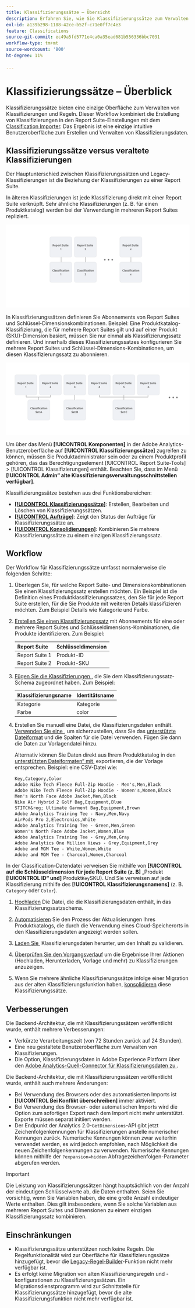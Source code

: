 ```yaml
---
title: Klassifizierungssätze – Übersicht
description: Erfahren Sie, wie Sie Klassifizierungssätze zum Verwalten von Klassifizierungsdaten verwenden. Erfahren Sie, wie sich Klassifizierungssätze von veralteten Klassifizierungen unterscheiden.
exl-id: a139b298-1188-42ce-b52f-c71e0ff7c4e3
feature: Classifications
source-git-commit: ec49a5fd5771e4ca0a35ead681b556336bbc7031
workflow-type: tm+mt
source-wordcount: '800'
ht-degree: 11%

---
```


# Klassifizierungssätze – Überblick

Klassifizierungssätze bieten eine einzige Oberfläche zum Verwalten von Klassifizierungen und Regeln. Dieser Workflow kombiniert die Erstellung von Klassifizierungen in den Report Suite-Einstellungen mit dem [Classification Importer](/help/components/classifications/sets/manage/set-manager.md). Das Ergebnis ist eine einzige intuitive Benutzeroberfläche zum Erstellen und Verwalten von Klassifizierungsdaten.


## Klassifizierungssätze versus veraltete Klassifizierungen

Der Hauptunterschied zwischen Klassifizierungssätzen und Legacy-Klassifizierungen ist die Beziehung der Klassifizierungen zu einer Report Suite.

In älteren Klassifizierungen ist jede Klassifizierung direkt mit einer Report Suite verknüpft. Sehr ähnliche Klassifizierungen (z. B. für einen Produktkatalog) werden bei der Verwendung in mehreren Report Suites repliziert.

![Alte Klassifizierung](manage/assets/classifications-legacy.svg)

In Klassifizierungssätzen definieren Sie Abonnements von Report Suites und Schlüssel-Dimensionskombinationen. Beispiel: Eine Produktkatalog-Klassifizierung, die für mehrere Report Suites gilt und auf einer Produkt (SKU)-Dimension basiert, müssen Sie nur einmal als Klassifizierungssatz definieren. Und innerhalb dieses Klassifizierungssatzes konfigurieren Sie mehrere Report Suites und Schlüssel-Dimensions-Kombinationen, um diesen Klassifizierungssatz zu abonnieren.

![Klassifizierungssätze](manage/assets/classifications-sets.svg)


Um über das Menü **[!UICONTROL Komponenten]** in der Adobe Analytics-Benutzeroberfläche auf **[!UICONTROL Klassifizierungssätze]** zugreifen zu können, müssen Sie Produktadministrator sein oder zu einem Produktprofil gehören, das das Berechtigungselement [!UICONTROL Report Suite-Tools] > [!UICONTROL Klassifizierungen] enthält. Beachten Sie, dass im Menü **[!UICONTROL Admin“ alte Klassifizierungsverwaltungsschnittstellen verfügbar]**.

Klassifizierungssätze bestehen aus drei Funktionsbereichen:

* [**[!UICONTROL Klassifizierungssätze]**](manage/set-manager.md): Erstellen, Bearbeiten und Löschen von Klassifizierungssätzen.
* [**[!UICONTROL Aufträge]**](job-manager.md): Zeigt den Status der Aufträge für Klassifizierungssätze an.
* [**[!UICONTROL Konsolidierungen]**](consolidations/manage.md): Kombinieren Sie mehrere Klassifizierungssätze zu einem einzigen Klassifizierungssatz.


## Workflow

Der Workflow für Klassifizierungssätze umfasst normalerweise die folgenden Schritte:

1. Überlegen Sie, für welche Report Suite- und Dimensionskombinationen Sie einen Klassifizierungssatz erstellen möchten. Ein Beispiel ist die Definition eines Produktklassifizierungssatzes, den Sie für jede Report Suite erstellen, für die Sie Produkte mit weiteren Details klassifizieren möchten. Zum Beispiel Details wie Kategorie und Farbe.
1. [Erstellen Sie einen Klassifizierungssatz](/help/components/classifications/sets/manage/create.md) mit Abonnements für eine oder mehrere Report Suites und Schlüsseldimensions-Kombinationen, die Produkte identifizieren. Zum Beispiel:

   | Report Suite | Schlüsseldimension |
   |---|---|
   | Report Suite 1 | Produkt-ID |
   | Report Suite 2 | Produkt-SKU |

1. [Fügen Sie die Klassifizierungen &#x200B;](/help/components/classifications/sets/manage/schema.md#add), die Sie dem Klassifizierungssatz-Schema zugeordnet haben. Zum Beispiel:

   | Klassifizierungsname | Identitätsname |
   |---|---|
   | Kategorie | Kategorie |
   | Farbe | color |

1. Erstellen Sie manuell eine Datei, die Klassifizierungsdaten enthält. [Verwenden Sie eine &#x200B;](/help/components/classifications/sets/manage/schema.md#template), um sicherzustellen, dass Sie das [unterstützte Dateiformat](data-files.md#classification-set-file-formats) und die Spalten für die Datei verwenden. Fügen Sie dann die Daten zur Vorlagendatei hinzu.

   Alternativ können Sie Daten direkt aus Ihrem Produktkatalog in den [unterstützten Dateiformaten“ mit &#x200B;](data-files.md#classification-set-file-formats) exportieren, die der Vorlage entsprechen. Beispiel: eine CSV-Datei wie:

   ```
   Key,Category,Color
   Adobe Nike Tech Fleece Full-Zip Hoodie - Men's,Men,Black
   Adobe Nike Tech Fleece Full-Zip Hoodie - Women's,Women,Black
   Men's North Face Adobe Jacket,Men,Black
   Nike Air Hybrid 2 Golf Bag,Equipment,Blue
   STITCH&reg; Ultimate Garment Bag,Equipment,Brown
   Adobe Analytics Training Tee - Navy,Men,Navy
   AirPods Pro 2,Electronics,White
   Adobe Analytics Training Tee - Green,Men,Green
   Women's North Face Adobe Jacket,Women,Blue
   Adobe Analytics Training Tee - Grey,Men,Gray
   Adobe Analytics One Million Views - Grey,Equipment,Grey
   Adobe and MGM Tee - White,Women,White
   Adobe and MGM Tee - Charcoal,Women,Charcoal
   ```

In der Classification-Datendatei verweisen Sie mithilfe von **[!UICONTROL auf die Schlüsseldimension für jede Report Suite (z. B]** „Produkt **[!UICONTROL ID“ und]** Produkt`Key`SKU). Und Sie verweisen auf jede Klassifizierung mithilfe des **[!UICONTROL Klassifizierungsnamens]** (z. B. `Category` oder `Color`).

1. [Hochladen](/help/components/classifications/sets/manage/schema.md#upload) Die Datei, die die Klassifizierungsdaten enthält, in das Klassifizierungssatzschema.

1. [Automatisieren](/help/components/classifications/sets/manage/schema.md#automate) Sie den Prozess der Aktualisierungen Ihres Produktkatalogs, die durch die Verwendung eines Cloud-Speicherorts in den Klassifizierungsdaten angezeigt werden sollen.

1. [Laden Sie &#x200B;](/help/components/classifications/sets/manage/schema.md#download) Klassifizierungsdaten herunter, um den Inhalt zu validieren.

1. [Überprüfen Sie den Vorgangsverlauf](/help/components/classifications/sets/job-manager.md) um die Ergebnisse Ihrer Aktionen (Hochladen, Herunterladen, Vorlage und mehr) zu Klassifizierungen anzuzeigen.
1. Wenn Sie mehrere ähnliche Klassifizierungssätze infolge einer Migration aus der alten Klassifizierungsfunktion haben, [konsolidieren](consolidations/manage.md) diese Klassifizierungssätze.



## Verbesserungen

Die Backend-Architektur, die mit Klassifizierungssätzen veröffentlicht wurde, enthält mehrere Verbesserungen:

* Verkürzte Verarbeitungszeit (von 72 Stunden zurück auf 24 Stunden).
* Eine neu gestaltete Benutzeroberfläche zum Verwalten von Klassifizierungen.
* Die Option, Klassifizierungsdaten in Adobe Experience Platform über den [Adobe Analytics-Quell-Connector für Klassifizierungsdaten zu &#x200B;](https://experienceleague.adobe.com/de/docs/experience-platform/sources/connectors/adobe-applications/classifications).

Die Backend-Architektur, die mit Klassifizierungssätzen veröffentlicht wurde, enthält auch mehrere Änderungen:

* Bei Verwendung des Browsers oder des automatisierten Imports ist **[!UICONTROL Bei Konflikt überschreiben]** immer aktiviert.
* Bei Verwendung des Browser- oder automatischen Imports wird die Option zum sofortigen Export nach dem Import nicht mehr unterstützt. Exporte müssen separat initiiert werden.
* Der Endpunkt der Analytics 2.0-`GetDimensions`-API gibt jetzt Zeichenfolgenkennungen für Klassifizierungen anstelle numerischer Kennungen zurück. Numerische Kennungen können zwar weiterhin verwendet werden, es wird jedoch empfohlen, nach Möglichkeit die neuen Zeichenfolgenkennungen zu verwenden. Numerische Kennungen können mithilfe der `?expansion=hidden` Abfragezeichenfolgen-Parameter abgerufen werden.

>[!IMPORTANT]
>
>Die Leistung von Klassifizierungssätzen hängt hauptsächlich von der Anzahl der eindeutigen Schlüsselwerte ab, die Daten enthalten. Seien Sie vorsichtig, wenn Sie Variablen haben, die eine große Anzahl eindeutiger Werte enthalten. Dies gilt insbesondere, wenn Sie solche Variablen aus mehreren Report Suites und Dimensionen zu einem einzigen Klassifizierungssatz kombinieren.

## Einschränkungen

* Klassifizierungssätze unterstützen noch keine Regeln. Die Regelfunktionalität wird zur Oberfläche für Klassifizierungssätze hinzugefügt, bevor die [Legacy-Regel-Builder](/help/components/classifications/crb/classification-rule-builder.md)-Funktion nicht mehr verfügbar ist.
* Es erfolgt keine Migration von alten Klassifizierungsregeln und -konfigurationen zu Klassifizierungssätzen. Ein Migrationsdienstprogramm wird zur Schnittstelle für Klassifizierungssätze hinzugefügt, bevor die alte Klassifizierungsfunktion nicht mehr verfügbar ist.
